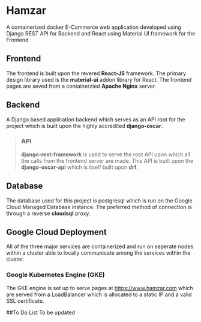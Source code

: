 # Hamzar
A containerized docker E-Commerce web application developed using Django REST API for Backend and React using Material UI framework for the Frontend

## Frontend
The frontend is built upon the revered **React-JS** framework. The primary design library used is the **material-ui** addon library for React. The frontend pages are seved from a containerzied **Apache Nginx** server.

## Backend
A Django based application backend which serves as an API root for the project which is built upon the highly accredited **django-oscar**. 

>### API 
>**django-rest-framework** is used to serve the root API upon which all the calls from the frontend server are made. This API is built upon the **django-oscar-api** which is itself built upon **drf**. 


## Database
The database used for this project is postgresql which is run on the Google Cloud Managed Database instance. The preferred method of connection is through a reverse **cloudsql** proxy.


## Google Cloud Deployment
All of the three major services are containerized and run on seperate nodes within a cluster able to locally communicate among the services within the cluster. 

### Google Kubernetes Engine (GKE)
The GKE engine is set up to serve pages at https://www.hamzar.com which are served from a LoadBalancer which is allocated to a static IP and a valid SSL certificate.


##To Do List
To be updated
